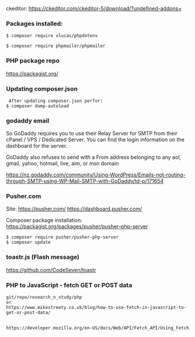 ckeditor:
https://ckeditor.com/ckeditor-5/download/?undefined-addons=


<!-- --------------------------------------------------------------- -->


### Packages installed:

    $ composer require vlucas/phpdotenv

    $ composer require phpmailer/phpmailer


<!-- --------------------------------------------------------------- -->
### PHP package repo
https://packagist.org/


<!-- --------------------------------------------------------------- -->
### Updating composer.json
    
     After updating composer.json perfor:
    $ composer dump-autoload
<!-- --------------------------------------------------------------- -->

### godaddy email
So GoDaddy requires you to use their Relay Server for SMTP from their
cPanel / VPS / Dedicated Server. You can find the login information on
the dashboard for the server. 

GoDaddy also refuses to send with a From address belonging to any aol,
gmail, yahoo, hotmail, live, aim, or msn domain

https://nz.godaddy.com/community/Using-WordPress/Emails-not-routing-through-SMTP-using-WP-Mail-SMTP-with-GoDaddy/td-p/171654

<!-- --------------------------------------------------------------- -->

### Pusher.com

Site:
    https://pusher.com/
    https://dashboard.pusher.com/


Composer package installation:
    https://packagist.org/packages/pusher/pusher-php-server

    $ composer require pusher/pusher-php-server
    $ composer update
<!-- --------------------------------------------------------------- -->

### toastr.js (Flash message)
https://github.com/CodeSeven/toastr

<!-- --------------------------------------------------------------- -->

### PHP to JavaScript - fetch GET or POST data

    git/repo/research_n_study/php
    or
    https://www.mikestreety.co.uk/blog/how-to-use-fetch-in-javascript-to-get-or-post-data/


    https://developer.mozilla.org/en-US/docs/Web/API/Fetch_API/Using_Fetch
    